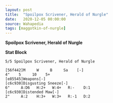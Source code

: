 ```yaml
---
layout: post
title:  "Spoilpox Scrivener, Herald of Nurgle"
date:   2020-12-05 00:00:00
source: Wahapedia
tags: [maggotkin-of-nurgle]
---
```


**Spoilpox Scrivener, Herald of Nurgle**

**Stat Block**
```
5/5 Spoilpox Scrivener, Herald of Nurgle
```

```
[56f442]M     W     B     Sa    [-]
4"    5     10    5+    
[e85545]Weapons[-]
[c6c930]Disgusting Sneeze[-]
6"     A:D6   H:2+   W:4+   R:-    D:1   
[c6c930]Distended Maw[-]
2"     A:2    H:3+   W:3+   R:-1   D:2   
```
    